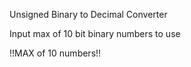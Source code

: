 Unsigned Binary to Decimal Converter

Input max of 10 bit binary numbers to use

!!MAX of 10 numbers!!
